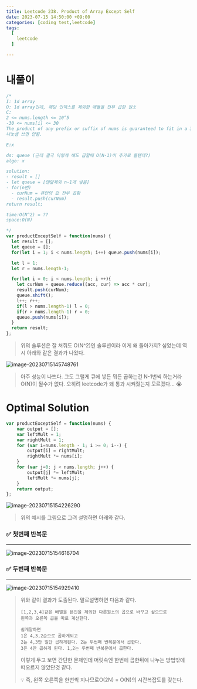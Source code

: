 ```yaml
---
title: Leetcode 238. Product of Array Except Self
date: 2023-07-15 14:50:00 +09:00
categories: [coding test,leetcode]
tags:
  [
    leetcode
  ]

---
```


# 내풀이

```js
/*
I: 1d array
O: 1d array인데, 해당 인덱스를 제외한 애들을 전부 곱한 원소
C:
2 <= nums.length <= 10^5
-30 <= nums[i] <= 30
The product of any prefix or suffix of nums is guaranteed to fit in a 32-bit integer.
나눗셈 쓰면 안됨.

E:x

ds: queue (근데 결국 이렇게 해도 곱할때 O(N-1)이 추가로 들텐데?)
algo: x

solution:
- result = []
- let queue = [맨앞제외 n-1개 넣음]
- for(n번)
  - curNum = 큐안의 값 전부 곱함
  - result.push(curNum)
return result;

time:O(N^2) = ??
space:O(N)

*/
var productExceptSelf = function(nums) {
  let result = [];
  let queue = [];
  for(let i = 1; i < nums.length; i++) queue.push(nums[i]);

  let l = 1;
  let r = nums.length-1;

  for(let i = 0; i < nums.length; i ++){
    let curNum = queue.reduce((acc, cur) => acc * cur);
    result.push(curNum);
    queue.shift();
    l++; r++;
    if(l > nums.length-1) l = 0;
    if(r > nums.length-1) r = 0;
    queue.push(nums[i]);
  }
  return result;
};
```

> 위의 솔루션은 잘 쳐줘도 O(N^2)인 솔루션이라 이게 왜 돌아가지? 싶었는데 역시 아래와 같은 결과가 나왔다.

![image-20230715145748761](https://raw.githubusercontent.com/bunju20/image_server/main/img_/image-20230715145748761.png)

> 아주 성능이 나쁘다. 그도 그럴게 큐에 넣든 뭐든 곱하는건 N-1번씩 하는거라 O(N)이 될수가 없다. 오히려 leetcode가 왜 통과 시켜줬는지 모르겠다... :sob:

   

# Optimal Solution

```js
var productExceptSelf = function(nums) {
    var output = [];
    var leftMult = 1;
    var rightMult = 1;
    for (var i=nums.length - 1; i >= 0; i--) {
        output[i] = rightMult;
        rightMult *= nums[i];
    }
    for (var j=0; j < nums.length; j++) {
        output[j] *= leftMult;
        leftMult *= nums[j];
    }
    return output;
};
```

![image-20230715154226290](https://raw.githubusercontent.com/bunju20/image_server/main/img_/image-20230715154226290.png)

> 위의 예시를 그림으로 그려 설명하면 아래와 같다.  

   

### :white_check_mark: 첫번째 반복문

---



![image-20230715154616704](https://raw.githubusercontent.com/bunju20/image_server/main/img_/image-20230715154616704.png)

### :white_check_mark: 두번째 반복문

---

![image-20230715154929410](https://raw.githubusercontent.com/bunju20/image_server/main/img_/image-20230715154929410.png)

> 위와 같이 결과가 도출된다. 말로설명하면 다음과 같다.
>
> ```
> [1,2,3,4]같은 배열을 본인을 제외한 다른원소의 곱으로 바꾸고 싶으므로
> 왼쪽과 오른쪽 곱을 따로 계산한다.
> 
> 쉽게말하면
> 1은 4,3,2순으로 곱하게되고
> 2는 4,3만 일단 곱하게된다. 2는 두번째 반복문에서 곱한다.
> 3은 4만 곱하게 된다. 1,2는 두번째 반복문에서 곱한다.
> ```
>
> 이렇게 두고 보면 간단한 문제인데 머릿속엔 한번에 곱한뒤에 나누는 방법밖에 떠오르지 않았단것 같다.
>
> :bulb: 즉, 왼쪽 오른쪽을 한번씩 지나므로O(2N) = O(N)의 시간복잡도를 갖는다.

   

